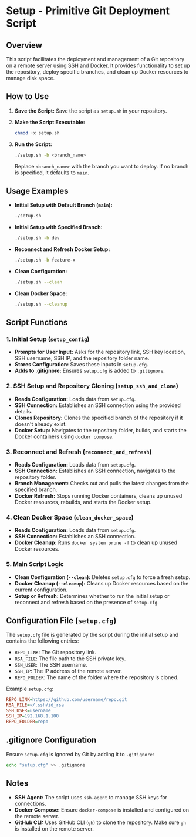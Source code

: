 # Setup - Primitive Git Deployment Script

## Overview

This script facilitates the deployment and management of a Git repository on a remote server using SSH and Docker. It provides functionality to set up the repository, deploy specific branches, and clean up Docker resources to manage disk space.

## How to Use

1. **Save the Script:**
   Save the script as `setup.sh` in your repository.

2. **Make the Script Executable:**
   ```bash
   chmod +x setup.sh
   ```

3. **Run the Script:**
   ```bash
   ./setup.sh -b <branch_name>
   ```
   Replace `<branch_name>` with the branch you want to deploy. If no branch is specified, it defaults to `main`.

## Usage Examples

- **Initial Setup with Default Branch (`main`):**
  ```bash
  ./setup.sh
  ```

- **Initial Setup with Specified Branch:**
  ```bash
  ./setup.sh -b dev
  ```

- **Reconnect and Refresh Docker Setup:**
  ```bash
  ./setup.sh -b feature-x
  ```

- **Clean Configuration:**
  ```bash
  ./setup.sh --clean
  ```

- **Clean Docker Space:**
  ```bash
  ./setup.sh --cleanup
  ```

## Script Functions

### 1. Initial Setup (`setup_config`)

- **Prompts for User Input:** Asks for the repository link, SSH key location, SSH username, SSH IP, and the repository folder name.
- **Stores Configuration:** Saves these inputs in `setup.cfg`.
- **Adds to .gitignore:** Ensures `setup.cfg` is added to `.gitignore`.

### 2. SSH Setup and Repository Cloning (`setup_ssh_and_clone`)

- **Reads Configuration:** Loads data from `setup.cfg`.
- **SSH Connection:** Establishes an SSH connection using the provided details.
- **Clones Repository:** Clones the specified branch of the repository if it doesn't already exist.
- **Docker Setup:** Navigates to the repository folder, builds, and starts the Docker containers using `docker compose`.

### 3. Reconnect and Refresh (`reconnect_and_refresh`)

- **Reads Configuration:** Loads data from `setup.cfg`.
- **SSH Connection:** Establishes an SSH connection, navigates to the repository folder.
- **Branch Management:** Checks out and pulls the latest changes from the specified branch.
- **Docker Refresh:** Stops running Docker containers, cleans up unused Docker resources, rebuilds, and starts the Docker setup.

### 4. Clean Docker Space (`clean_docker_space`)

- **Reads Configuration:** Loads data from `setup.cfg`.
- **SSH Connection:** Establishes an SSH connection.
- **Docker Cleanup:** Runs `docker system prune -f` to clean up unused Docker resources.

### 5. Main Script Logic

- **Clean Configuration (`--clean`):** Deletes `setup.cfg` to force a fresh setup.
- **Docker Cleanup (`--cleanup`):** Cleans up Docker resources based on the current configuration.
- **Setup or Refresh:** Determines whether to run the initial setup or reconnect and refresh based on the presence of `setup.cfg`.

## Configuration File (`setup.cfg`)

The `setup.cfg` file is generated by the script during the initial setup and contains the following entries:

- `REPO_LINK`: The Git repository link.
- `RSA_FILE`: The file path to the SSH private key.
- `SSH_USER`: The SSH username.
- `SSH_IP`: The IP address of the remote server.
- `REPO_FOLDER`: The name of the folder where the repository is cloned.
  
Example `setup.cfg`:
```ini
REPO_LINK=https://github.com/username/repo.git
RSA_FILE=~/.ssh/id_rsa
SSH_USER=username
SSH_IP=192.168.1.100
REPO_FOLDER=repo
```

## .gitignore Configuration

Ensure `setup.cfg` is ignored by Git by adding it to `.gitignore`:
```bash
echo "setup.cfg" >> .gitignore
```

## Notes

- **SSH Agent:** The script uses `ssh-agent` to manage SSH keys for connections.
- **Docker Compose:** Ensure `docker-compose` is installed and configured on the remote server.
- **GitHub CLI:** Uses GitHub CLI (`gh`) to clone the repository. Make sure `gh` is installed on the remote server.
